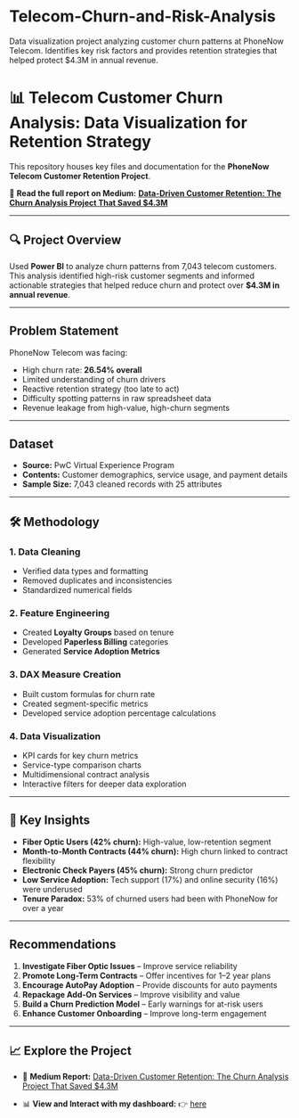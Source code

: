 # Telecom-Churn-and-Risk-Analysis
Data visualization project analyzing customer churn patterns at PhoneNow Telecom. Identifies key risk factors and provides retention strategies that helped protect $4.3M in annual revenue.

# 📊 Telecom Customer Churn Analysis: Data Visualization for Retention Strategy

This repository houses key files and documentation for the **PhoneNow Telecom Customer Retention Project**.

🔗 **Read the full report on Medium:**
[**Data-Driven Customer Retention: The Churn Analysis Project That Saved \$4.3M**](https://medium.com/@UjuEmmanuella/data-driven-customer-retention-the-churn-analysis-project-that-saved-4-3m-a0078fa8518d)

---

## 🔍 Project Overview

Used **Power BI** to analyze churn patterns from 7,043 telecom customers. This analysis identified high-risk customer segments and informed actionable strategies that helped reduce churn and protect over **\$4.3M in annual revenue**.

---

## Problem Statement

PhoneNow Telecom was facing:

* High churn rate: **26.54% overall**
* Limited understanding of churn drivers
* Reactive retention strategy (too late to act)
* Difficulty spotting patterns in raw spreadsheet data
* Revenue leakage from high-value, high-churn segments

---

## Dataset

* **Source:** PwC Virtual Experience Program
* **Contents:** Customer demographics, service usage, and payment details
* **Sample Size:** 7,043 cleaned records with 25 attributes

---

## 🛠️ Methodology

### 1. **Data Cleaning**

* Verified data types and formatting
* Removed duplicates and inconsistencies
* Standardized numerical fields

### 2. **Feature Engineering**

* Created **Loyalty Groups** based on tenure
* Developed **Paperless Billing** categories
* Generated **Service Adoption Metrics**

### 3. **DAX Measure Creation**

* Built custom formulas for churn rate
* Created segment-specific metrics
* Developed service adoption percentage calculations

### 4. **Data Visualization**

* KPI cards for key churn metrics
* Service-type comparison charts
* Multidimensional contract analysis
* Interactive filters for deeper data exploration

---

## 🔎 Key Insights

* **Fiber Optic Users (42% churn):** High-value, low-retention segment
* **Month-to-Month Contracts (44% churn):** High churn linked to contract flexibility
* **Electronic Check Payers (45% churn):** Strong churn predictor
* **Low Service Adoption:** Tech support (17%) and online security (16%) were underused
* **Tenure Paradox:** 53% of churned users had been with PhoneNow for over a year

---

## Recommendations

1. **Investigate Fiber Optic Issues** – Improve service reliability
2. **Promote Long-Term Contracts** – Offer incentives for 1–2 year plans
3. **Encourage AutoPay Adoption** – Provide discounts for auto payments
4. **Repackage Add-On Services** – Improve visibility and value
5. **Build a Churn Prediction Model** – Early warnings for at-risk users
6. **Enhance Customer Onboarding** – Improve long-term engagement

---

## 📈 Explore the Project

* 🔗 **Medium Report:**
  [Data-Driven Customer Retention: The Churn Analysis Project That Saved \$4.3M](https://medium.com/@UjuEmmanuella/data-driven-customer-retention-the-churn-analysis-project-that-saved-4-3m-a0078fa8518d)

* 📊 **View and Interact with my dashboard:**
  👉 [here](https://app.powerbi.com/view?r=eyJrIjoiYzA4NjFiOGEtNGFlMy00NDIzLTgzYTktYWMyYzVlOWU3YThjIiwidCI6IjE0ODkzNGNiLWQyMDgtNGU1Ny1hNGNkLWE2YTY2YWIyMDgwMCJ9&pageName=67a1b444e0bbc70a10d4)


